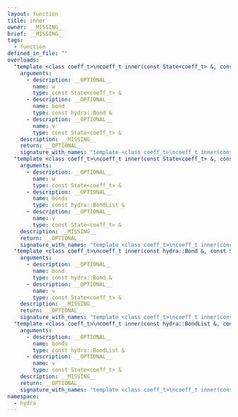 ```yaml
---
layout: function
title: inner
owner: __MISSING__
brief: __MISSING__
tags:
  - function
defined_in_file: ""
overloads:
  "template <class coeff_t>\ncoeff_t inner(const State<coeff_t> &, const hydra::Bond &, const State<coeff_t> &)":
    arguments:
      - description: __OPTIONAL__
        name: w
        type: const State<coeff_t> &
      - description: __OPTIONAL__
        name: bond
        type: const hydra::Bond &
      - description: __OPTIONAL__
        name: v
        type: const State<coeff_t> &
    description: __MISSING__
    return: __OPTIONAL__
    signature_with_names: "template <class coeff_t>\ncoeff_t inner(const State<coeff_t> & w, const hydra::Bond & bond, const State<coeff_t> & v)"
  "template <class coeff_t>\ncoeff_t inner(const State<coeff_t> &, const hydra::BondList &, const State<coeff_t> &)":
    arguments:
      - description: __OPTIONAL__
        name: w
        type: const State<coeff_t> &
      - description: __OPTIONAL__
        name: bonds
        type: const hydra::BondList &
      - description: __OPTIONAL__
        name: v
        type: const State<coeff_t> &
    description: __MISSING__
    return: __OPTIONAL__
    signature_with_names: "template <class coeff_t>\ncoeff_t inner(const State<coeff_t> & w, const hydra::BondList & bonds, const State<coeff_t> & v)"
  "template <class coeff_t>\ncoeff_t inner(const hydra::Bond &, const State<coeff_t> &)":
    arguments:
      - description: __OPTIONAL__
        name: bond
        type: const hydra::Bond &
      - description: __OPTIONAL__
        name: v
        type: const State<coeff_t> &
    description: __MISSING__
    return: __OPTIONAL__
    signature_with_names: "template <class coeff_t>\ncoeff_t inner(const hydra::Bond & bond, const State<coeff_t> & v)"
  "template <class coeff_t>\ncoeff_t inner(const hydra::BondList &, const State<coeff_t> &)":
    arguments:
      - description: __OPTIONAL__
        name: bonds
        type: const hydra::BondList &
      - description: __OPTIONAL__
        name: v
        type: const State<coeff_t> &
    description: __MISSING__
    return: __OPTIONAL__
    signature_with_names: "template <class coeff_t>\ncoeff_t inner(const hydra::BondList & bonds, const State<coeff_t> & v)"
namespace:
  - hydra
---
```

